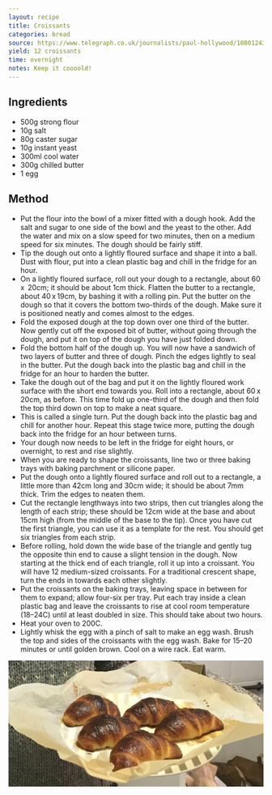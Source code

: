 ```yaml
---
layout: recipe
title: Croissants
categories: bread
source: https://www.telegraph.co.uk/journalists/paul-hollywood/10801243/Paul-Hollywood-how-to-make-perfect-croissants.html
yield: 12 croissants
time: overnight
notes: Keep it coooold!
---
```


## Ingredients
- 500g strong flour
- 10g salt
- 80g caster sugar
- 10g instant yeast
- 300ml cool water
- 300g chilled butter
- 1 egg

## Method
- Put the flour into the bowl of a mixer fitted with a dough hook. Add the salt and sugar to one side of the bowl and the yeast to the other. Add the water and mix on a slow speed for two minutes, then on a medium speed for six minutes. The dough should be fairly stiff.
- Tip the dough out onto a lightly floured surface and shape it into a ball. Dust with flour, put into a clean plastic bag and chill in the fridge for an hour.
- On a lightly floured surface, roll out your dough to a rectangle, about 60 x  20cm; it should be about 1cm thick. Flatten the butter to a rectangle, about 40 x 19cm, by bashing it with a rolling pin. Put the butter on the dough so that it covers the bottom two-thirds of the dough. Make sure it is positioned neatly and comes almost to the edges.
- Fold the exposed dough at the top down over one third of the butter. Now gently cut off the exposed bit of butter, without going through the dough, and put it on top of the dough you have just folded down.
- Fold the bottom half of the dough up. You will now have a sandwich of two layers of butter and three of dough. Pinch the edges lightly to seal in the butter. Put the dough back into the plastic bag and chill in the fridge for an hour to harden the butter.
- Take the dough out of the bag and put it on the lightly floured work surface with the short end towards you. Roll into a rectangle, about 60 x 20cm, as before. This time fold up one-third of the dough and then fold the top third down on top to make a neat square.
- This is called a single turn. Put the dough back into the plastic bag and chill for another hour. Repeat this stage twice more, putting the dough back into the fridge for an hour between turns.
- Your dough now needs to be left in the fridge for eight hours, or overnight, to rest and rise slightly.
- When you are ready to shape the croissants, line two or three baking trays with baking parchment or silicone paper.
- Put the dough onto a lightly floured surface and roll out to a rectangle, a little more than 42cm long and 30cm wide; it should be about 7mm thick. Trim the edges to neaten them.
- Cut the rectangle lengthways into two strips, then cut triangles along the length of each strip; these should be 12cm wide at the base and about 15cm high (from the middle of the base to the tip). Once you have cut the first triangle, you can use it as a template for the rest. You should get six triangles from each strip.
- Before rolling, hold down the wide base of the triangle and gently tug the opposite thin end to cause a slight tension in the dough. Now starting at the thick end of each triangle, roll it up into a croissant. You will have 12 medium-sized croissants. For a traditional crescent shape, turn the ends in towards each other slightly.
- Put the croissants on the baking trays, leaving space in between for them to expand; allow four-six per tray. Put each tray inside a clean plastic bag and leave the croissants to rise at cool room temperature (18–24C) until at least doubled in size. This should take about two hours.
- Heat your oven to 200C.
- Lightly whisk the egg with a pinch of salt to make an egg wash. Brush the top and sides of the croissants with the egg wash. Bake for 15–20 minutes or until golden brown. Cool on a wire rack. Eat warm.

![recipe-photo](/images/croissants.jpg)
